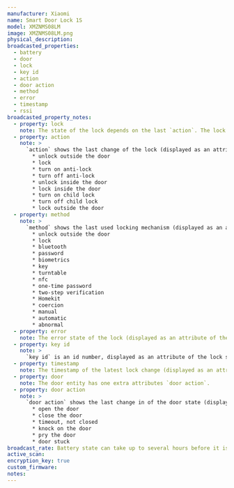 ```yaml
---
manufacturer: Xiaomi
name: Smart Door Lock 1S
model: XMZNMS08LM
image: XMZNMS08LM.png
physical_description:
broadcasted_properties:
  - battery
  - door
  - lock
  - key id
  - action
  - door action
  - method
  - error
  - timestamp
  - rssi
broadcasted_property_notes:
  - property: lock
    note: The state of the lock depends on the last `action`. The lock entity has five extra attributes, `action`, `method`, `error` and `key id` and `timestamp`
  - property: action
    note: >
      `action` shows the last change of the lock (displayed as an attribute of the lock sensor) and can have the followng values:
        * unlock outside the door
        * lock
        * turn on anti-lock
        * turn off anti-lock
        * unlock inside the door
        * lock inside the door
        * turn on child lock
        * turn off child lock
        * lock outside the door
  - property: method
    note: >
      `method` shows the last used locking mechanism (displayed as an attribute of the lock sensor) and can have the following values:
        * unlock outside the door
        * lock
        * bluetooth
        * password
        * biometrics
        * key
        * turntable
        * nfc
        * one-time password
        * two-step verification
        * Homekit
        * coercion
        * manual
        * automatic
        * abnormal
  - property: error
    note: The error state of the lock (displayed as an attribute of the lock sensor)
  - property: key id
    note: >
      `key id` is an id number, displayed as an attribute of the lock sensor).
  - property: timestamp
    note: The timestamp of the latest lock change (displayed as an attribute of the lock sensor)
  - property: door
    note: The door entity has one extra attributes `door action`.
  - property: door action
    note: >
      `door action` shows the last change in of the door state (displayed as an attribute of the door sensor) and can have the followng values:
        * open the door
        * close the door
        * timeout, not closed
        * knock on the door
        * pry the door
        * door stuck
broadcast_rate: Battery state can take up to several hours before it is updated.
active_scan:
encryption_key: true
custom_firmware:
notes:
---
```

